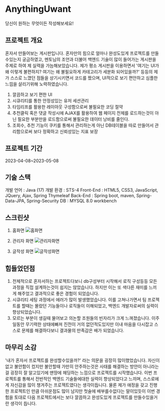 # AnythingUwant
당신이 원하는 무엇이든 작성해보세요!

## 프로젝트 개요
혼자서 만들어보는 게시판입니다. 혼자만의 힘으로 얼마나 완성도있게 프로젝트를 만들수있는지 궁금하였고,
멘토님의 조언과 더불어 백엔드 기술이 많이 들어가는 게시판을 주제로 하여 제 실력을 가늠해보았습니다.
제가 평소 게시판을 이용하면서 '여기는 UI가 왜 이렇게 불편하지?  여기는 왜 불필요하게 카테고리가 세분화 되어있을까?'
등등의 제가 스스로 느꼈던 점들을 상기시키면서 코드를 짰으며, UI적으로 보기 편안하고 심플한 느낌을 살리기위해 노력하였습니다.

1. 깔끔하고 보기 편한 UI
2. 시큐리티를 통한 안정성있는 유저 세션관리
3. 타임리프를 활용한 레이아웃 구성함으로써 불필요한 코딩 절약
4. 추천클릭 혹은 댓글 작성시에 AJAX를 활용하여 웹 페이지 전체를 로드하는것이 아닌 필요한 부분만을 로드함으로써 불필요한 데이터 낭비를 줄인다.
5. 조회수, 추천 기능이 쿠키를 통해서 관리하는게 아닌 DB테이블을 따로 만들어서 관리함으로써 보다 정확하고 신뢰성있는 지표 보장

## 프로젝트 기간
2023-04-08~2023-05-08

## 기술 스택

개발 언어 : Java (17)
개발 환경 : STS-4
Front-End : HTML5, CSS3, JavaScript, JQuery, Ajax, Spring Thymeleaf
Back-End : Spring boot, maven, Spring-Data-JPA, Spring-Security
DB : MYSQL 8.0 workbench


## 스크린샷

1. 홈화면
![홈화면](https://github.com/juj0802/AnythingUwant/assets/106370041/8d4fd376-a938-4651-a3ad-fb95f9d81a07)

2. 관리자 화면
![관리자화면](https://github.com/juj0802/AnythingUwant/assets/106370041/0f520806-7544-4a58-9266-e9c5c1160437)

3. 글작성 화면
![글작성화면](https://github.com/juj0802/AnythingUwant/assets/106370041/615c583a-dae7-49d3-84cf-4631c84a7855)


## 힘들었던점
1. 전체적으로 혼자서하는 프로젝트다보니 db구성부터 시작해서 로직 구성등등 모든 과정을 직접 설계하는것이 쉽지는 않았습니다.
하지만 이는 또 색다른 재미를 느끼게 해주었고 결과적으로 좋은 경험이 되었습니다.
2. 시큐리티 세팅 과정에서 에러가 많이 발생했었습니다. 이를 고쳐나가면서 팀 프로젝트를 할때는 몰랐던 기능들이나 로직들이 이해되었고,
백엔드 개발자로써의 실력이 향상되었습니다.
3. 모르는 부분이 생길때 물어보고 의논할 조원들의 빈자리가 크게 느껴졌습니다. 이주일동안 무기력한 상태에빠져 진전이 거의 없던적도있지만
이내 마음을 다시잡고 스스로 문제를 해결하다보니 결과물의 만족감은 배가 되었습니다.

## 마무리 소감
'내가 혼자서 프로젝트를 완성할수있을까?' 라는 의문을 굉장히 많이했었습니다. 자신이 없고 불안함이 컸지만
불안할때 가만히 안주하는것은 사태를 해결하는 방안이 아니라는걸 굉장히 잘 알고있기에 맨땅에 헤딩하는 느낌으로 프로젝트를 시작했습니다.
이번 프로젝트를 통해서 전반적인 백엔드 기술들에대한 실력이 향상되었다고 느끼며, 스스로에게 자신감을 많이 챙겨주는 프로젝트였다는 생각이듭니다.
물론 제가 애정을 갖고 진행한 프로젝트인 만큼 아쉬운점도 많이 남지만 첫술에 배부를수없다는 말이있듯이 이번 경험을 토대로 다음 프로젝트에서는
보다 깔끔하고 완성도있게 프로젝트를 만들수있을거란 생각이 듭니다.

